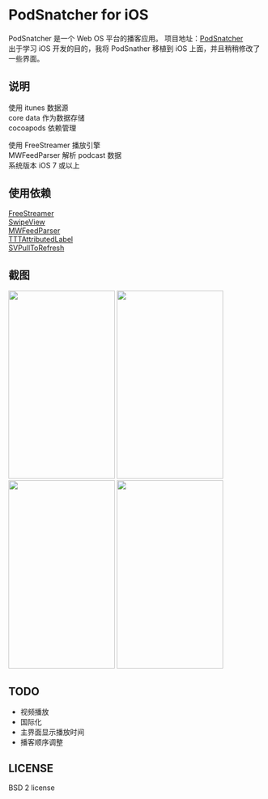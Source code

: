 PodSnatcher for iOS
==========================
PodSnatcher 是一个 Web OS 平台的播客应用。 项目地址：[PodSnatcher](https://github.com/wahvee/podsnatcher-webos)  
出于学习 iOS 开发的目的，我将 PodSnather 移植到 iOS 上面，并且稍稍修改了一些界面。

说明
---------------------------
使用 itunes 数据源  
core data 作为数据存储  
cocoapods 依赖管理  

使用 FreeStreamer 播放引擎  
MWFeedParser 解析 podcast 数据  
系统版本 iOS 7 或以上

使用依赖
---------------------------
[FreeStreamer](https://github.com/muhku/FreeStreamer)  
[SwipeView](https://github.com/nicklockwood/SwipeView)  
[MWFeedParser](https://github.com/mwaterfall/MWFeedParser)  
[TTTAttributedLabel](https://github.com/mattt/TTTAttributedLabel)  
[SVPullToRefresh](https://github.com/samvermette/SVPullToRefresh)  

截图
---------------------------
<img src=https://github.com/mingming1222/podsnatcher/tree/master/screenshots/settings.png width=210 height=372>
<img src=https://github.com/mingming1222/podsnatcher/tree/master/screenshots/mainView.png width=210 height=372>
<img src=https://github.com/mingming1222/podsnatcher/tree/master/screenshots/player.png width=210 height=372>
<img src=https://github.com/mingming1222/podsnatcher/tree/master/screenshots/info.png width=210 height=372>


TODO
---------------------------------
- 视频播放
- 国际化
- 主界面显示播放时间
- 播客顺序调整

LICENSE
---------------------------------

BSD 2 license

